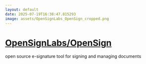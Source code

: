 ```yaml
---
layout: default
date: 2025-07-19T16:38:47.815293
image: assets/OpenSignLabs_OpenSign_cropped.png
---
```


# [OpenSignLabs/OpenSign](https://github.com/OpenSignLabs/OpenSign)

open source e-signature tool for signing and managing documents
